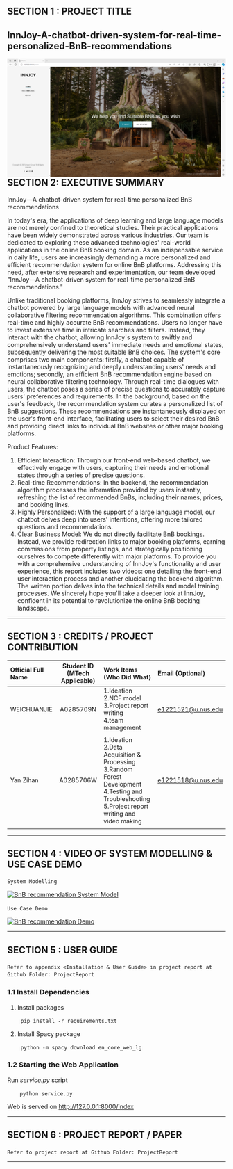 ## SECTION 1 : PROJECT TITLE
## InnJoy-A-chatbot-driven-system-for-real-time-personalized-BnB-recommendations
<img src="./img/home.png"
     style="float: left; margin-right: 0px;" />  

---
## SECTION 2: EXECUTIVE SUMMARY
InnJoy—A chatbot-driven system for real-time personalized BnB recommendations

In today's era, the applications of deep learning and large language models are not merely confined to theoretical studies. Their practical applications have been widely demonstrated across various industries. Our team is dedicated to exploring these advanced technologies' real-world applications in the online BnB booking domain. As an indispensable service in daily life, users are increasingly demanding a more personalized and efficient recommendation system for online BnB platforms. Addressing this need, after extensive research and experimentation, our team developed "InnJoy—A chatbot-driven system for real-time personalized BnB recommendations." 

Unlike traditional booking platforms, InnJoy strives to seamlessly integrate a chatbot powered by large language models with advanced neural collaborative filtering recommendation algorithms. This combination offers real-time and highly accurate BnB recommendations. Users no longer have to invest extensive time in intricate searches and filters. Instead, they interact with the chatbot, allowing InnJoy's system to swiftly and comprehensively understand users' immediate needs and emotional states, subsequently delivering the most suitable BnB choices. The system's core comprises two main components: firstly, a chatbot capable of instantaneously recognizing and deeply understanding users' needs and emotions; secondly, an efficient BnB recommendation engine based on neural collaborative filtering technology. Through real-time dialogues with users, the chatbot poses a series of precise questions to accurately capture users' preferences and requirements. In the background, based on the user's feedback, the recommendation system curates a personalized list of BnB suggestions. These recommendations are instantaneously displayed on the user's front-end interface, facilitating users to select their desired BnB and providing direct links to individual BnB websites or other major booking platforms. 

Product Features: 

1. Efficient Interaction: Through our front-end web-based chatbot, we effectively engage with users, capturing their needs and emotional states through a series of precise questions. 
2. Real-time Recommendations: In the backend, the recommendation algorithm processes the information provided by users instantly, refreshing the list of recommended BnBs, including their names, prices, and booking links. 
3. Highly Personalized: With the support of a large language model, our chatbot delves deep into users' intentions, offering more tailored questions and recommendations. 
4. Clear Business Model: We do not directly facilitate BnB bookings. Instead, we provide redirection links to major booking platforms, earning commissions from property listings, and strategically positioning ourselves to compete differently with major platforms. 
To provide you with a comprehensive understanding of InnJoy's functionality and user experience, this report includes two videos: one detailing the front-end user interaction process and another elucidating the backend algorithm. The written portion delves into the technical details and model training processes. 
We sincerely hope you'll take a deeper look at InnJoy, confident in its potential to revolutionize the online BnB booking landscape.
---

## SECTION 3 : CREDITS / PROJECT CONTRIBUTION

| Official Full Name  | Student ID (MTech Applicable)  | Work Items (Who Did What) | Email (Optional) |
| :------------ |:---------------:| :-----| :-----|
|WEICHUANJIE|A0285709N|1.Ideation<br/>2.NCF model<br/>3.Project report writing<br/>4.team management|e1221521@u.nus.edu|
|||||
|Yan Zihan|A0285706W|1.Ideation<br/>2.Data Acquisition & Processing<br/>3.Random Forest Development<br/>4.Testing and Troubleshooting<br/>5.Project report writing and video making|e1221518@u.nus.edu|
|||||

---
## SECTION 4 : VIDEO OF SYSTEM MODELLING & USE CASE DEMO

`System Modelling`

[![BnB recommendation System Model](https://img.youtube.com/vi/t7P5J_ws2QU/0.jpg)](https://youtu.be/t7P5J_ws2QU "Innjoy - System Modelling")

`Use Case Demo`

[![BnB recommendation Demo](http://img.youtube.com/vi/GVtvjns7x3k/0.jpg)](https://youtu.be/GVtvjns7x3k "Innjoy - Use Case Demo")

---

## SECTION 5 : USER GUIDE

`Refer to appendix <Installation & User Guide> in project report at Github Folder: ProjectReport`

### 1.1 Install Dependencies

1. Install packages
    
        pip install -r requirements.txt

2. Install Spacy package

        python -m spacy download en_core_web_lg


### 1.2 Starting the Web Application

Run *service.py* script


        python service.py

Web is served on http://127.0.0.1:8000/index


---
## SECTION 6 : PROJECT REPORT / PAPER

`Refer to project report at Github Folder: ProjectReport`

---

